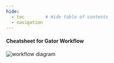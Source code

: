 ```yaml
---
hide:
  - toc        # Hide table of contents
  - navigation
---
```


#### Cheatsheet for Gator Workflow
![workflow diagram](gatorpy/assets/Workflow.png)
